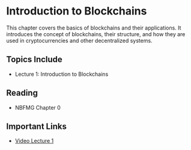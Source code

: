 # Introduction to Blockchains

This chapter covers the basics of blockchains and their applications. It introduces the concept of blockchains, their structure, and how they are used in cryptocurrencies and other decentralized systems.

## Topics Include

- Lecture 1: Introduction to Blockchains

## Reading

- NBFMG Chapter 0

## Important Links

- [Video Lecture 1](https://wse.zoom.us/rec/share/EyHyN_S_Zs22WupwkbDdckOonVQ1gstyu_yOZ9a0wbJq5e1_6byHQc5oN_wecPc.x7ANzUK8a0oRqtTX?startTime=1724689056000)
